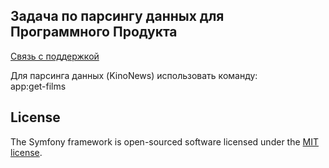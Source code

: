 ## Задача по парсингу данных для Программного Продукта
<a href="mailto:dm@dvlas.ru">Связь с поддержкой</a>

Для парсинга данных (KinoNews) использовать команду:<br>
app:get-films
## License

The Symfony framework is open-sourced software licensed under the [MIT license](https://opensource.org/licenses/MIT).
